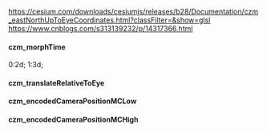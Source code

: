 https://cesium.com/downloads/cesiumjs/releases/b28/Documentation/czm_eastNorthUpToEyeCoordinates.html?classFilter=&show=glsl
https://www.cnblogs.com/s313139232/p/14317366.html

#### czm_morphTime
0:2d; 1:3d;

#### czm_translateRelativeToEye

#### czm_encodedCameraPositionMCLow

#### czm_encodedCameraPositionMCHigh
